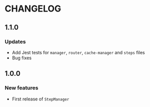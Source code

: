# CHANGELOG

## 1.1.0

### Updates

* Add Jest tests for `manager`, `router`, `cache-manager` and `steps` files
* Bug fixes

## 1.0.0

### New features

* First release of `StepManager`
